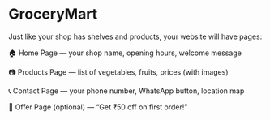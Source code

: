 # GroceryMart

Just like your shop has shelves and products, your website will have pages:

🏠 Home Page — your shop name, opening hours, welcome message

📷 Products Page — list of vegetables, fruits, prices (with images)

📞 Contact Page — your phone number, WhatsApp button, location map

📣 Offer Page (optional) — “Get ₹50 off on first order!”

